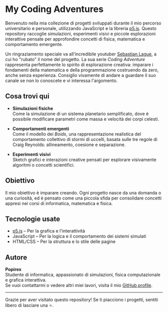 # My Coding Adventures

Benvenuto nella mia collezione di progetti sviluppati durante il mio percorso universitario e personale, utilizzando JavaScript e la libreria [p5.js](https://p5js.org/). Questo repository raccoglie simulazioni, esperimenti visivi e piccole esplorazioni interattive pensate per approfondire concetti di fisica, matematica e comportamento emergente.

Un ringraziamento speciale va all’incredibile youtuber [Sebastian Lague](https://www.youtube.com/@SebastianLague), a cui ho "rubato" il nome del progetto. La sua serie *Coding Adventure* rappresenta perfettamente lo spirito di esplorazione creativa: imparare i fondamenti della matematica e della programmazione costruendo da zero, anche senza esperienza. Consiglio vivamente di andare a guardare il suo canale se non lo conoscete e vi interessa l'argomento.


## Cosa trovi qui

- **Simulazioni fisiche**  
  Come la simulazione di un sistema planetario semplificato, dove è possibile modificare parametri come massa e velocità dei corpi celesti.

- **Comportamenti emergenti**  
  Come il modello dei *Boids*, una rappresentazione realistica del comportamento collettivo di stormi di uccelli, basata sulle tre regole di Craig Reynolds: allineamento, coesione e separazione.

- **Esperimenti visivi**  
  Sketch grafici e interazioni creative pensati per esplorare visivamente algoritmi o concetti scientifici.

## Obiettivo

Il mio obiettivo è imparare creando. Ogni progetto nasce da una domanda o una curiosità, ed è pensato come una piccola sfida per consolidare concetti appresi nei corsi di informatica, matematica e fisica.

## Tecnologie usate

- [p5.js](https://p5js.org/) – Per la grafica e l'interattività
- JavaScript – Per la logica e il comportamento dei sistemi simulati
- HTML/CSS – Per la struttura e lo stile delle pagine


##  Autore

**Popirex**  
Studente di informatica, appassionato di simulazioni, fisica computazionale e grafica interattiva.  
Se vuoi contattarmi o vedere altri miei lavori, visita il mio [GitHub profile](https://github.com/Popirex).

---

Grazie per aver visitato questo repository! Se ti piacciono i progetti, sentiti libero di lasciare una ⭐.
